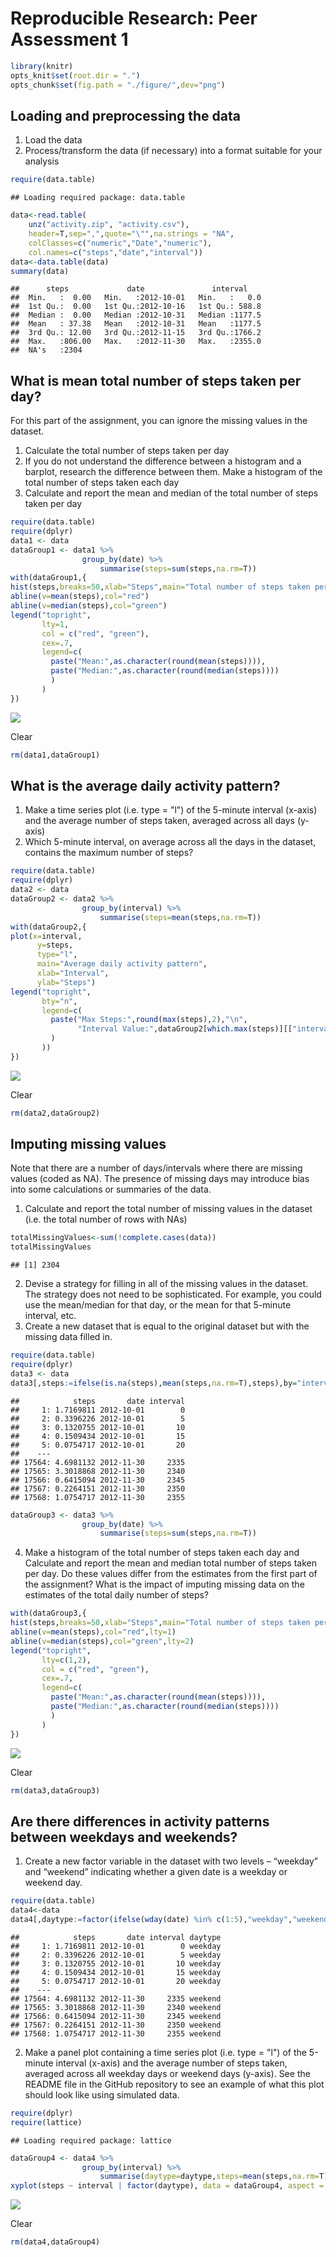 # Reproducible Research: Peer Assessment 1


```r
library(knitr)
opts_knit$set(root.dir = ".")
opts_chunk$set(fig.path = "./figure/",dev="png")
```


## Loading and preprocessing the data
1. Load the data
1. Process/transform the data (if necessary) into a format suitable for your analysis


```r
require(data.table)
```

```
## Loading required package: data.table
```

```r
data<-read.table(
    unz("activity.zip", "activity.csv"),
    header=T,sep=",",quote="\"",na.strings = "NA",
    colClasses=c("numeric","Date","numeric"),
    col.names=c("steps","date","interval"))
data<-data.table(data)
summary(data)
```

```
##      steps             date               interval     
##  Min.   :  0.00   Min.   :2012-10-01   Min.   :   0.0  
##  1st Qu.:  0.00   1st Qu.:2012-10-16   1st Qu.: 588.8  
##  Median :  0.00   Median :2012-10-31   Median :1177.5  
##  Mean   : 37.38   Mean   :2012-10-31   Mean   :1177.5  
##  3rd Qu.: 12.00   3rd Qu.:2012-11-15   3rd Qu.:1766.2  
##  Max.   :806.00   Max.   :2012-11-30   Max.   :2355.0  
##  NA's   :2304
```

## What is mean total number of steps taken per day?
For this part of the assignment, you can ignore the missing values in the dataset.

1.  Calculate the total number of steps taken per day
1.  If you do not understand the difference between a histogram and a barplot, research the difference between them. Make a histogram of the total number of steps taken each day
1.  Calculate and report the mean and median of the total number of steps taken per day


```r
require(data.table)
require(dplyr)
data1 <- data
dataGroup1 <- data1 %>%
                group_by(date) %>%
                    summarise(steps=sum(steps,na.rm=T))
with(dataGroup1,{
hist(steps,breaks=50,xlab="Steps",main="Total number of steps taken per day")
abline(v=mean(steps),col="red")
abline(v=median(steps),col="green")
legend("topright",
       lty=1,
       col = c("red", "green"),
       cex=.7,
       legend=c(
         paste("Mean:",as.character(round(mean(steps)))),
         paste("Median:",as.character(round(median(steps))))
         )
       )
})
```

![](./figure/task01-1.png) 

Clear


```r
rm(data1,dataGroup1)
```

## What is the average daily activity pattern?
1.  Make a time series plot (i.e. type = "l") of the 5-minute interval (x-axis) and the average number of steps taken, averaged across all days (y-axis)
2.  Which 5-minute interval, on average across all the days in the dataset, contains the maximum number of steps?


```r
require(data.table)
require(dplyr)
data2 <- data
dataGroup2 <- data2 %>%
                group_by(interval) %>%
                    summarise(steps=mean(steps,na.rm=T))
with(dataGroup2,{
plot(x=interval,
      y=steps, 
      type="l",
      main="Average daily activity pattern",
      xlab="Interval",
      ylab="Steps")
legend("topright",
       bty="n",
       legend=c(
         paste("Max Steps:",round(max(steps),2),"\n",
               "Interval Value:",dataGroup2[which.max(steps)][["interval"]]
         )
       ))
})
```

![](./figure/task02-1.png) 

Clear


```r
rm(data2,dataGroup2)
```

## Imputing missing values
Note that there are a number of days/intervals where there are missing values (coded as NA). The presence of missing days may introduce bias into some calculations or summaries of the data.
1.  Calculate and report the total number of missing values in the dataset (i.e. the total number of rows with NAs)


```r
totalMissingValues<-sum(!complete.cases(data))
totalMissingValues
```

```
## [1] 2304
```


2.  Devise a strategy for filling in all of the missing values in the dataset. The strategy does not need to be sophisticated. For example, you could use the mean/median for that day, or the mean for that 5-minute interval, etc.
3.  Create a new dataset that is equal to the original dataset but with the missing data filled in.


```r
require(data.table)
require(dplyr)
data3 <- data
data3[,steps:=ifelse(is.na(steps),mean(steps,na.rm=T),steps),by="interval"]
```

```
##            steps       date interval
##     1: 1.7169811 2012-10-01        0
##     2: 0.3396226 2012-10-01        5
##     3: 0.1320755 2012-10-01       10
##     4: 0.1509434 2012-10-01       15
##     5: 0.0754717 2012-10-01       20
##    ---                              
## 17564: 4.6981132 2012-11-30     2335
## 17565: 3.3018868 2012-11-30     2340
## 17566: 0.6415094 2012-11-30     2345
## 17567: 0.2264151 2012-11-30     2350
## 17568: 1.0754717 2012-11-30     2355
```

```r
dataGroup3 <- data3 %>%
                group_by(date) %>%
                    summarise(steps=sum(steps,na.rm=T))
```

4.  Make a histogram of the total number of steps taken each day and Calculate and report the mean and median total number of steps taken per day. Do these values differ from the estimates from the first part of the assignment? What is the impact of imputing missing data on the estimates of the total daily number of steps?


```r
with(dataGroup3,{
hist(steps,breaks=50,xlab="Steps",main="Total number of steps taken per day (NA is Mean of 5 Min Interval)")
abline(v=mean(steps),col="red",lty=1)
abline(v=median(steps),col="green",lty=2)
legend("topright",
       lty=c(1,2),
       col = c("red", "green"),
       cex=.7,
       legend=c(
         paste("Mean:",as.character(round(mean(steps)))),
         paste("Median:",as.character(round(median(steps))))
         )
       )
})
```

![](./figure/task03_graph-1.png) 

Clear


```r
rm(data3,dataGroup3)
```

## Are there differences in activity patterns between weekdays and weekends?
1.  Create a new factor variable in the dataset with two levels – “weekday” and “weekend” indicating whether a given date is a weekday or weekend day.


```r
require(data.table)
data4<-data
data4[,daytype:=factor(ifelse(wday(date) %in% c(1:5),"weekday","weekend"))]
```

```
##            steps       date interval daytype
##     1: 1.7169811 2012-10-01        0 weekday
##     2: 0.3396226 2012-10-01        5 weekday
##     3: 0.1320755 2012-10-01       10 weekday
##     4: 0.1509434 2012-10-01       15 weekday
##     5: 0.0754717 2012-10-01       20 weekday
##    ---                                      
## 17564: 4.6981132 2012-11-30     2335 weekend
## 17565: 3.3018868 2012-11-30     2340 weekend
## 17566: 0.6415094 2012-11-30     2345 weekend
## 17567: 0.2264151 2012-11-30     2350 weekend
## 17568: 1.0754717 2012-11-30     2355 weekend
```

2.  Make a panel plot containing a time series plot (i.e. type = "l") of the 5-minute interval (x-axis) and the average number of steps taken, averaged across all weekday days or weekend days (y-axis). See the README file in the GitHub repository to see an example of what this plot should look like using simulated data.


```r
require(dplyr)
require(lattice)
```

```
## Loading required package: lattice
```

```r
dataGroup4 <- data4 %>%
                group_by(interval) %>%
                    summarise(daytype=daytype,steps=mean(steps,na.rm=T))
xyplot(steps ~ interval | factor(daytype), data = dataGroup4, aspect = 1/2, type = "l",ylab="Number of steps")
```

![](./figure/task04_graph-1.png) 

Clear


```r
rm(data4,dataGroup4)
```
